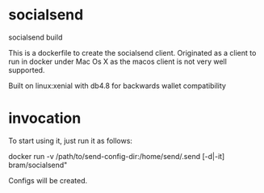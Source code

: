 # socialsend
socialsend build

This is a dockerfile to create the socialsend client.
Originated as a client to run in docker under Mac Os X as the macos client is not very well supported.

Built on linux:xenial with db4.8 for backwards wallet compatibility


# invocation

To start using it, just run it as follows:

docker run -v /path/to/send-config-dir:/home/send/.send [-d|-it] bram/socialsend"

Configs will be created.



